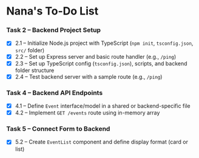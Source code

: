 # Nana's To-Do List

### Task 2 – Backend Project Setup

- [x] 2.1 – Initialize Node.js project with TypeScript (`npm init`, `tsconfig.json`, `src/` folder)
- [x] 2.2 – Set up Express server and basic route handler (e.g., `/ping`)
- [x] 2.3 – Set up TypeScript config (`tsconfig.json`), scripts, and backend folder structure
- [x] 2.4 – Test backend server with a sample route (e.g., `/ping`)

### Task 4 – Backend API Endpoints

- [x] 4.1 – Define `Event` interface/model in a shared or backend-specific file
- [x] 4.2 – Implement `GET /events` route using in-memory array

### Task 5 – Connect Form to Backend

- [x] 5.2 – Create `EventList` component and define display format (card or list)
